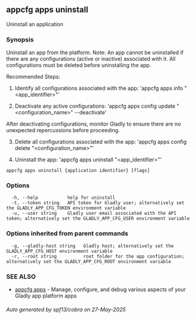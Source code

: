 ## appcfg apps uninstall

Uninstall an application

### Synopsis


Uninstall an app from the platform. Note: An app cannot be uninstalled if there are any configurations (active or inactive) associated with it. All configurations must be deleted before uninstalling the app.

Recommended Steps:
1. Identify all configurations associated with the app:
  'appcfg apps info "<app_identifier>"'

2. Deactivate any active configurations:
  'appcfg apps config update "<configuration_name>" --deactivate'

  After deactivating configurations, monitor Gladly to ensure there are no unexpected repercussions before proceeding.

3. Delete all configurations associated with the app:
  'appcfg apps config delete "<configuration_name>"'

4. Uninstall the app:
  'appcfg apps uninstall "<app_identifier>"'


```
appcfg apps uninstall {application identifier} [flags]
```

### Options

```
  -h, --help           help for uninstall
  -t, --token string   API token for Gladly user; alternatively set the GLADLY_APP_CFG_TOKEN environment variable
  -u, --user string    Gladly user email associated with the API token; alternatively set the GLADLY_APP_CFG_USER environment variable
```

### Options inherited from parent commands

```
  -g, --gladly-host string   Gladly host; alternatively set the GLADLY_APP_CFG_HOST environment variable
  -r, --root string          root folder for the app configuration; alternatively set the GLADLY_APP_CFG_ROOT environment variable
```

### SEE ALSO

* [appcfg apps](appcfg_apps.md)	 - Manage, configure, and debug various aspects of your Gladly app platform apps

###### Auto generated by spf13/cobra on 27-May-2025
